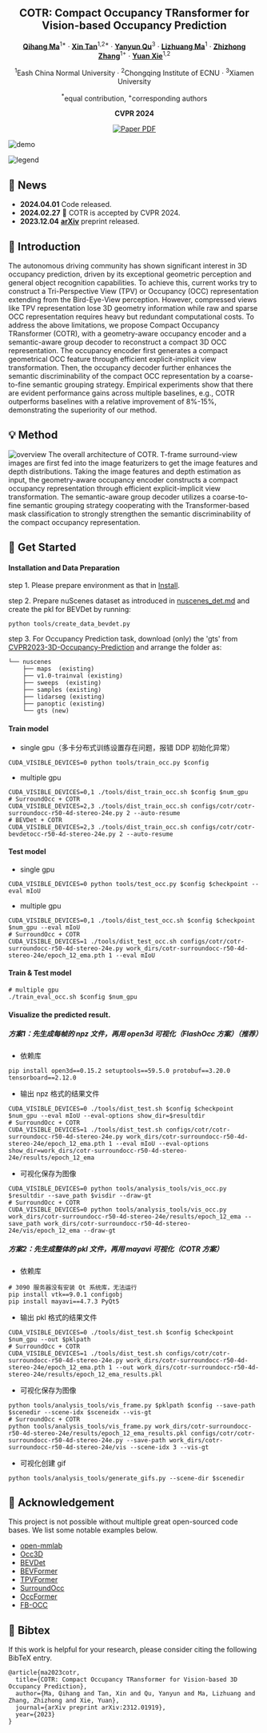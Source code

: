 <div align="center">
<h2>COTR: Compact Occupancy TRansformer for Vision-based Occupancy Prediction</h2>

[**Qihang Ma**](https://scholar.google.com/citations?user=MAfVfFsAAAAJ)<sup>1*</sup> · [**Xin Tan**](https://tanxincs.github.io/)<sup>1,2*</sup> · [**Yanyun Qu**](https://quyanyun.xmu.edu.cn/index.htm)<sup>3</sup> · [**Lizhuang Ma**](https://dmcv.sjtu.edu.cn/people/)<sup>1</sup> · [**Zhizhong Zhang**](https://scholar.google.com/citations?user=CXZciFAAAAAJ)<sup>1+</sup> · [**Yuan Xie**](https://scholar.google.com/citations?user=RN1QMPgAAAAJ)<sup>1,2</sup>

<sup>1</sup>Eash China Normal University · <sup>2</sup>Chongqing Institute of ECNU · <sup>3</sup>Xiamen University

<sup>*</sup>equal contribution, <sup>+</sup>corresponding authors

**CVPR 2024**

<a href="https://arxiv.org/abs/2312.01919"><img src='https://img.shields.io/badge/arXiv-COTR-red' alt='Paper PDF'></a>
</div>

![demo](./assets/video_nusc.gif)

![legend](./assets/nusc_bar.png)

## 🚀 News
- **2024.04.01** Code released.
- **2024.02.27** :star2: COTR is accepted by CVPR 2024.
- **2023.12.04** [**arXiv**](https://arxiv.org/abs/2312.01919) preprint released. 

## 📝 Introduction
The autonomous driving community has shown significant interest in 3D occupancy prediction, driven by its exceptional geometric perception and general object recognition capabilities. To achieve this, current works try to construct a Tri-Perspective View (TPV) or Occupancy (OCC) representation extending from the Bird-Eye-View perception. However, compressed views like TPV representation lose 3D geometry information while raw and sparse OCC representation requires heavy but redundant computational costs. To address the above limitations, we propose Compact Occupancy TRansformer (COTR), with a geometry-aware occupancy encoder and a semantic-aware group decoder to reconstruct a compact 3D OCC representation. The occupancy encoder first generates a compact geometrical OCC feature through efficient explicit-implicit view transformation. Then, the occupancy decoder further enhances the semantic discriminability of the compact OCC representation by a coarse-to-fine semantic grouping strategy. Empirical experiments show that there are evident performance gains across multiple baselines, e.g., COTR outperforms baselines with a relative improvement of 8%-15%, demonstrating the superiority of our method.

## 💡 Method

![overview](./assets/overview.png)
The overall architecture of COTR. T-frame surround-view images are first fed into the image featurizers to get the image features and depth distributions. Taking the image features and depth estimation as input, the geometry-aware occupancy encoder constructs a compact occupancy representation through efficient explicit-implicit view transformation. The semantic-aware group decoder utilizes a coarse-to-fine semantic grouping strategy cooperating with the Transformer-based mask classification to strongly strengthen the semantic discriminability of the compact occupancy representation.



## 🔧 Get Started

#### Installation and Data Preparation

step 1. Please prepare environment as that in [Install](docs/en/install.md).

step 2. Prepare nuScenes dataset as introduced in [nuscenes_det.md](docs/en/datasets/nuscenes_det.md) and create the pkl for BEVDet by running:
```shell
python tools/create_data_bevdet.py
```
step 3. For Occupancy Prediction task, download (only) the 'gts' from [CVPR2023-3D-Occupancy-Prediction](https://github.com/CVPR2023-3D-Occupancy-Prediction/CVPR2023-3D-Occupancy-Prediction) and arrange the folder as:
```shell script
└── nuscenes
    ├── maps  (existing)
    ├── v1.0-trainval (existing)
    ├── sweeps  (existing)
    ├── samples (existing)
    ├── lidarseg (existing)
    ├── panoptic (existing)
    └── gts (new)
```

#### Train model
- single gpu（多卡分布式训练设置存在问题，报错 DDP 初始化异常）
```shell
CUDA_VISIBLE_DEVICES=0 python tools/train_occ.py $config
```
- multiple gpu
```shell
CUDA_VISIBLE_DEVICES=0,1 ./tools/dist_train_occ.sh $config $num_gpu
# SurroundOcc + COTR
CUDA_VISIBLE_DEVICES=2,3 ./tools/dist_train_occ.sh configs/cotr/cotr-surroundocc-r50-4d-stereo-24e.py 2 --auto-resume
# BEVDet + COTR
CUDA_VISIBLE_DEVICES=2,3 ./tools/dist_train_occ.sh configs/cotr/cotr-bevdetocc-r50-4d-stereo-24e.py 2 --auto-resume
```

#### Test model
- single gpu
```shell
CUDA_VISIBLE_DEVICES=0 python tools/test_occ.py $config $checkpoint --eval mIoU
```
- multiple gpu
```shell
CUDA_VISIBLE_DEVICES=0,1 ./tools/dist_test_occ.sh $config $checkpoint $num_gpu --eval mIoU
# SurroundOcc + COTR
CUDA_VISIBLE_DEVICES=1 ./tools/dist_test_occ.sh configs/cotr/cotr-surroundocc-r50-4d-stereo-24e.py work_dirs/cotr-surroundocc-r50-4d-stereo-24e/epoch_12_ema.pth 1 --eval mIoU
```

#### Train & Test model
```shell
# multiple gpu
./train_eval_occ.sh $config $num_gpu
```

#### Visualize the predicted result.

##### 方案1：先生成每帧的 npz 文件，再用 open3d 可视化（FlashOcc 方案）（推荐）

- 依赖库
```shell
pip install open3d==0.15.2 setuptools==59.5.0 protobuf==3.20.0 tensorboard==2.12.0
```

- 输出 npz 格式的结果文件
```shell
CUDA_VISIBLE_DEVICES=0 ./tools/dist_test.sh $config $checkpoint $num_gpu --eval mIoU --eval-options show_dir=$resultdir
# SurroundOcc + COTR
CUDA_VISIBLE_DEVICES=1 ./tools/dist_test.sh configs/cotr/cotr-surroundocc-r50-4d-stereo-24e.py work_dirs/cotr-surroundocc-r50-4d-stereo-24e/epoch_12_ema.pth 1 --eval mIoU --eval-options show_dir=work_dirs/cotr-surroundocc-r50-4d-stereo-24e/results/epoch_12_ema
```

- 可视化保存为图像
```shell
CUDA_VISIBLE_DEVICES=0 python tools/analysis_tools/vis_occ.py $resultdir --save_path $visdir --draw-gt
# SurroundOcc + COTR
CUDA_VISIBLE_DEVICES=0 python tools/analysis_tools/vis_occ.py work_dirs/cotr-surroundocc-r50-4d-stereo-24e/results/epoch_12_ema --save_path work_dirs/cotr-surroundocc-r50-4d-stereo-24e/vis/epoch_12_ema --draw-gt
```

##### 方案2：先生成整体的 pkl 文件，再用 mayavi 可视化（COTR 方案）

- 依赖库
```shell
# 3090 服务器没有安装 Qt 系统库，无法运行
pip install vtk==9.0.1 configobj
pip install mayavi==4.7.3 PyQt5
```

- 输出 pkl 格式的结果文件
```shell
CUDA_VISIBLE_DEVICES=0 ./tools/dist_test.sh $config $checkpoint $num_gpu --out $pklpath
# SurroundOcc + COTR
CUDA_VISIBLE_DEVICES=1 ./tools/dist_test.sh configs/cotr/cotr-surroundocc-r50-4d-stereo-24e.py work_dirs/cotr-surroundocc-r50-4d-stereo-24e/epoch_12_ema.pth 1 --out work_dirs/cotr-surroundocc-r50-4d-stereo-24e/results/epoch_12_ema_results.pkl
```

- 可视化保存为图像
```shell
python tools/analysis_tools/vis_frame.py $pklpath $config --save-path $scenedir --scene-idx $sceneidx --vis-gt
# SurroundOcc + COTR
python tools/analysis_tools/vis_frame.py work_dirs/cotr-surroundocc-r50-4d-stereo-24e/results/epoch_12_ema_results.pkl configs/cotr/cotr-surroundocc-r50-4d-stereo-24e.py --save-path work_dirs/cotr-surroundocc-r50-4d-stereo-24e/vis --scene-idx 3 --vis-gt
```

- 可视化创建 gif
```shell
python tools/analysis_tools/generate_gifs.py --scene-dir $scenedir
```

## 🙏 Acknowledgement

This project is not possible without multiple great open-sourced code bases. We list some notable examples below.

- [open-mmlab](https://github.com/open-mmlab)
- [Occ3D](https://github.com/Tsinghua-MARS-Lab/Occ3D)
- [BEVDet](https://github.com/HuangJunJie2017/BEVDet)
- [BEVFormer](https://github.com/fundamentalvision/BEVFormer)
- [TPVFormer](https://github.com/wzzheng/TPVFormer)
- [SurroundOcc](https://github.com/weiyithu/SurroundOcc)
- [OccFormer](https://github.com/zhangyp15/OccFormer)
- [FB-OCC](https://github.com/NVlabs/FB-BEV)


## 📃 Bibtex

If this work is helpful for your research, please consider citing the following BibTeX entry.

```
@article{ma2023cotr,
  title={COTR: Compact Occupancy TRansformer for Vision-based 3D Occupancy Prediction},
  author={Ma, Qihang and Tan, Xin and Qu, Yanyun and Ma, Lizhuang and Zhang, Zhizhong and Xie, Yuan},
  journal={arXiv preprint arXiv:2312.01919},
  year={2023}
}
```

